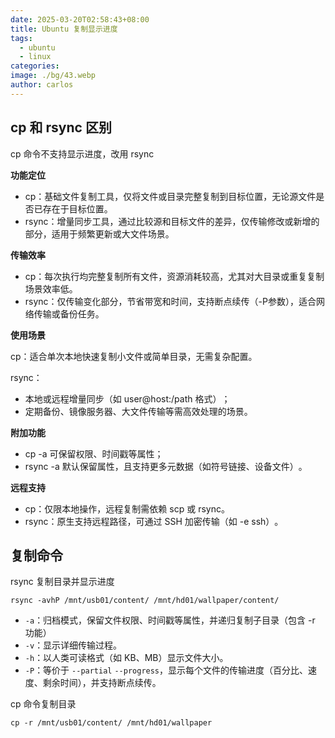```yaml
---
date: 2025-03-20T02:58:43+08:00
title: Ubuntu 复制显示进度
tags:
  - ubuntu
  - linux
categories: 
image: ./bg/43.webp
author: carlos
---
```


## cp 和 rsync 区别

cp 命令不支持显示进度，改用 rsync

**功能定位**

- cp‌：基础文件复制工具，仅将文件或目录完整复制到目标位置，无论源文件是否已存在于目标位置‌。
- rsync‌：增量同步工具，通过比较源和目标文件的差异，仅传输修改或新增的部分，适用于频繁更新或大文件场景‌。

**传输效率**

- cp‌：每次执行均完整复制所有文件，资源消耗较高，尤其对大目录或重复复制场景效率低‌。
- rsync‌：仅传输变化部分，节省带宽和时间，支持断点续传（-P参数），适合网络传输或备份任务‌。

**使用场景**

cp‌：适合单次本地快速复制小文件或简单目录，无需复杂配置‌。

rsync‌：

- 本地或远程增量同步（如 user@host:/path 格式）‌；
- 定期备份、镜像服务器、大文件传输等需高效处理的场景‌。

**附加功能**

- cp -a 可保留权限、时间戳等属性‌；
- rsync -a 默认保留属性，且支持更多元数据（如符号链接、设备文件）‌。

**远程支持**

- cp‌：仅限本地操作，远程复制需依赖 scp 或 rsync‌。
- rsync‌：原生支持远程路径，可通过 SSH 加密传输（如 -e ssh）‌。

## 复制命令

rsync 复制目录并显示进度

```shell
rsync -avhP /mnt/usb01/content/ /mnt/hd01/wallpaper/content/
```

- `-a`：归档模式，保留文件权限、时间戳等属性，并递归复制子目录（包含 -r 功能）
- `-v`：显示详细传输过程‌。‌
- `-h`：以人类可读格式（如 KB、MB）显示文件大小‌。
- `-P`：等价于 `--partial` `--progress`，显示每个文件的传输进度（百分比、速度、剩余时间），并支持断点续传‌。

cp  命令复制目录

```
cp -r /mnt/usb01/content/ /mnt/hd01/wallpaper
```